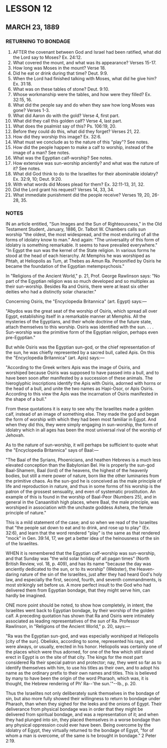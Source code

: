 # LESSON 12
## MARCH 23, 1889

### RETURNING TO BONDAGE

1. AFTER the covenant between God and Israel had been ratified, what did the Lord say to Moses? Ex. 24:12.
2. What covered the mount, and what was its appearance? Verses 15-17.
3. How long was Moses in the mount? Verse 18.
4. Did he eat or drink during that time? Deut. 9:9.
5. When the Lord had finished talking with Moses, what did he give him? Ex. 31:18.
6. What was on these tables of stone? Deut. 9:10.
7. Whose workmanship were the tables, and how were they filled? Ex. 32:15, 16.
8. What did the people say and do when they saw how long Moses was gone? Verses 1-3.
9. What did Aaron do with the gold? Verse 4, first part.
10. What did they call this golden calf? Verse 4, last part.
11. What does the psalmist say of this? Ps. 106:19, 20.
12. Before they could do this, what did they forget? Verses 21, 22.
13. How did they worship this image? Ex. 32:6.
14. What must we conclude as to the nature of this "play"? See notes.
15. How did the people happen to make a calf to worship, instead of the image of a man? See notes.
16. What was the Egyptian calf-worship? See notes.
17. How extensive was sun-worship anciently? and what was the nature of it? See notes.
18. What did God think to do to the Israelites for their abominable idolatry? Ex. 32:9, 10; Deut. 9:20.
19. With what words did Moses plead for them? Ex. 32:11-13, 31, 32.
20. Did the Lord grant his request? Verses 14, 33, 34.
21. What immediate punishment did the people receive? Verses 19, 20, 26-28, 35.

### NOTES

IN an article entitled, "Sun Images and the Sun of Righteousness," in the Old Testament Student, January, 1886, Dr. Talbot W. Chambers calls sun worship "the oldest, the most widespread, and the most enduring of all the forms of idolatry know to man." And again: "The universality of this form of idolatry is something remarkable. It seems to have prevailed everywhere." "In Egypt the sun was the kernel of the State religion. In various forms he stood at the head of each hierarchy. At Memphis he was worshiped as Phtah, at Heliopolis as Tum, at Thebes as Amun Ra. Personified by Osiris he became the foundation of the Egyptian metempsychosis."

In "Religions of the Ancient World," p. 21, Prof. George Rawlinson says: "No part of the Egyptian religion was so much developed and so multiplex as their sun-worship. Besides Ra and Osiris, there were at least six other deities who had a distinctly solar character."

Concerning Osiris, the "Encyclopedia Britannica" (art. Egypt) says:—

"Abydos was the great seat of the worship of Osiris, which spread all over Egypt, establishing itself in a remarkable manner at Memphis. All the mysteries of the Egyptians, and their whole doctrine of the future state, attach themselves to this worship. Osiris was identified with the sun. . . . Sun-worship was the primitive form of the Egyptian religion, perhaps even pre-Egyptian."

But while Osiris was the Egyptian sun-god, or the chief representation of the sun, he was chiefly represented by a sacred bull, called Apis. On this the "Encyclopedia Britannica" (art. Apis) says:—

"According to the Greek writers Apis was the image of Osiris, and worshiped because Osiris was supposed to have passed into a bull, and to have been soon after manifested by a succession of these animals. The hieroglyphic inscriptions identify the Apis with Osiris, adorned with horns or the head of a bull, and unite the two names as Hapi-Osor, or Apis Osiris. According to this view the Apis was the incarnation of Osiris manifested in the shape of a bull."

From these quotations it is easy to see why the Israelites made a golden calf, instead of an image of something else. They made the god and began the form of worship with which they had been most familiar in Egypt. And when they did this, they were simply engaging in sun-worship, the form of idolatry which in all ages has been the most universal rival of the worship of Jehovah.

As to the nature of sun-worship, it will perhaps be sufficient to quote what the "Encyclopedia Britannica" says of Baal:—

"The Baal of the Syrians, Phoenicians, and heathen Hebrews is a much less elevated conception than the Babylonian Bel. He is properly the sun-god Baal-Shamem, Baal (lord) of the heavens, the highest of the heavenly bodies, but still a mere power of nature, born like the other luminaries from the primitive chaos. As the sun-god he is conceived as the male principle of life and reproduction in nature, and thus in some forms of his worship is the patron of the grossest sensuality, and even of systematic prostitution. An example of this is found in the worship of Baal-Peor (Numbers 25), and in general in the Canaanitish high places, where Baal, the male principle, was worshiped in association with the unchaste goddess Ashera, the female principle of nature."

This is a mild statement of the case; and so when we read of the Israelites that "the people sat down to eat and to drink, and rose up to play" (Ex. 32:6), and learn that the word rendered "play" is the same as that rendered "mock" in Gen. 39:14, 17, we get a better idea of the heinousness of the sin of the Israelites.

WHEN it is remembered that the Egyptian calf-worship was sun-worship, and that Sunday was "the wild solar holiday of all pagan times" (North British Review, vol. 18, p. 409), and has its name "because the day was anciently dedicated to the sun, or to its worship" (Webster), the Heaven-daring nature of the sin of the Israelites, just after they had heard God's holy law, and especially the first, second, fourth, and seventh commandments, is most strikingly set before us. A more perfect insult to the God who had delivered them from Egyptian bondage, that they might serve him, can hardly be imagined.

ONE more point should be noted, to show how completely, in intent, the Israelites went back to Egyptian bondage, by their worship of the golden calf. A preceding quotation has shown that Ra and Osiris were intimately associated as leading representatives of the sun of Ra. Professor Rawlinson, in "Religions of the Ancient World," p. 20, says:—

"Ra was the Egyptian sun-god, and was especially worshiped at Heliopolis [city of the sun]. Obelisks, according to some, represented his rays, and were always, or usually, erected in his honor. Heliopolis was certainly one of the places which were thus adorned, for one of the few which still stand erect in Egypt is on the site of that city. The kings for the most part considered Ra their special patron and protector; nay, they went so far as to identify themselves with him, to use his titles as their own, and to adopt his name as the ordinary prefix to their own names and titles. This is believed by many to have been the origin of the word Pharaoh, which was, it is thought, the Hebrew rendering of Ph' Ra--'the sun.'"--Ib., p. 20.

Thus the Israelites not only deliberately sunk themselves in the bondage of sin, but also more fully showed their willingness to return to bondage under Pharaoh, than when they sighed for the leeks and the onions of Egypt. Their deliverance from physical bondage was in order that they might be delivered from spiritual bondage, and was a representation of it; and when they had plunged into sin, they placed themselves in a worse bondage than any physical oppression could ever have been. Being overcome by the idolatry of Egypt, they virtually returned to the bondage of Egypt, "for of whom a man is overcome, of the same is he brought in bondage." 2 Peter 2:19.